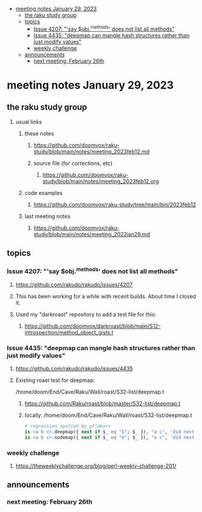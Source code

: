 - [meeting notes January 29, 2023](#org5440777)
  - [the raku study group](#org611dcf6)
  - [topics](#orgebd776c)
    - [Issue 4207: "'say $obj.<sup>methods</sup>' does not list all methods"](#orgfc91e89)
    - [Issue 4435: "deepmap can mangle hash structures rather than just modify values"](#org3b1c29e)
    - [weekly challenge](#org5d42e8b)
  - [announcements](#orgc2c25d7)
    - [next meeting: February 26th](#org7851fe3)


<a id="org5440777"></a>

# meeting notes January 29, 2023


<a id="org611dcf6"></a>

## the raku study group

1.  usual links

    1.  these notes
    
        1.  <https://github.com/doomvox/raku-study/blob/main/notes/meeting_2023feb12.md>
        
        2.  source file (for corrections, etc)
        
            1.  <https://github.com/doomvox/raku-study/blob/main/notes/meeting_2023feb12.org>
    
    2.  code examples
    
        1.  <https://github.com/doomvox/raku-study/tree/main/bin/2023feb12>
    
    3.  last meeting notes
    
        1.  <https://github.com/doomvox/raku-study/blob/main/notes/meeting_2022jan29.md>


<a id="orgebd776c"></a>

## topics


<a id="orgfc91e89"></a>

### Issue 4207: "'say $obj.<sup>methods</sup>' does not list all methods"

1.  <https://github.com/rakudo/rakudo/issues/4207>

2.  This has been working for a while with recent builds.  About time I closed it.

3.  Used my "darkroast" repository to add a test file for this:

    1.  <https://github.com/doomvox/darkroast/blob/main/S12-introspection/method_object_gists.t>


<a id="org3b1c29e"></a>

### Issue 4435: "deepmap can mangle hash structures rather than just modify values"

1.  <https://github.com/rakudo/rakudo/issues/4435>

2.  Existing roast test for deepmap:

    /home/doom/End/Cave/Raku/Wall/roast/S32-list/deepmap.t
    
    1.  <https://github.com/Raku/roast/blob/master/S32-list/deepmap.t>
    
    2.  locally: /home/doom/End/Cave/Raku/Wall/roast/S32-list/deepmap.t
    
        ```raku
        # regression spotted by gfldex++
        is <a b c>.deepmap({ next if $_ eq "b"; $_ }), "a c", 'did next work';
        is <a b c>.nodemap({ next if $_ eq "b"; $_ }), "a c", 'did next work';
        ```


<a id="org5d42e8b"></a>

### weekly challenge

1.  <https://theweeklychallenge.org/blog/perl-weekly-challenge-201/>


<a id="orgc2c25d7"></a>

## announcements


<a id="org7851fe3"></a>

### next meeting: February 26th
